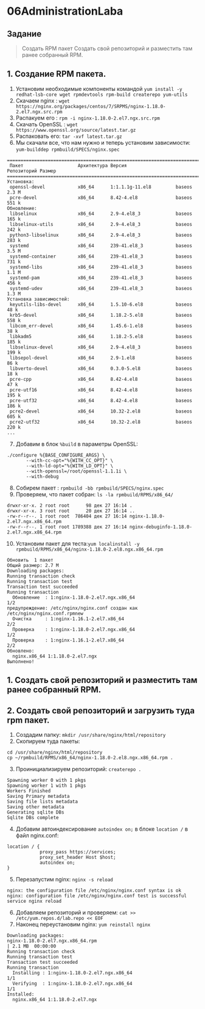 # 06AdministrationLaba
## Задание 
> Создать  RPM пакет
> Создать свой репозиторий и разместить там ранее собранный RPM.

## 1. Создание  RPM пакета.
1. Установим необходимые компоненты командой `yum install -y redhat-lsb-core wget rpmdevtools rpm-build createrepo yum-utils`
2. Скачаем nginx : `wget https://nginx.org/packages/centos/7/SRPMS/nginx-1.18.0-2.el7.ngx.src.rpm`
3. Распакуем его : `rpm -i nginx-1.18.0-2.el7.ngx.src.rpm`
4. Скачать OpenSSL : `wget https://www.openssl.org/source/latest.tar.gz`
5. Распаковать его: `tar -xvf latest.tar.gz`
6. Мы скачали все, что нам нужно и теперь установим зависимости: `yum-builddep rpmbuild/SPECS/nginx.spec`
```
================================================================================
 Пакет                    Архитектура Версия                  Репозиторий Размер
================================================================================
Установка:
 openssl-devel            x86_64      1:1.1.1g-11.el8         baseos      2.3 M
 pcre-devel               x86_64      8.42-4.el8              baseos      551 k
Обновление:
 libselinux               x86_64      2.9-4.el8_3             baseos      165 k
 libselinux-utils         x86_64      2.9-4.el8_3             baseos      242 k
 python3-libselinux       x86_64      2.9-4.el8_3             baseos      283 k
 systemd                  x86_64      239-41.el8_3            baseos      3.5 M
 systemd-container        x86_64      239-41.el8_3            baseos      731 k
 systemd-libs             x86_64      239-41.el8_3            baseos      1.1 M
 systemd-pam              x86_64      239-41.el8_3            baseos      456 k
 systemd-udev             x86_64      239-41.el8_3            baseos      1.3 M
Установка зависимостей:
 keyutils-libs-devel      x86_64      1.5.10-6.el8            baseos       48 k
 krb5-devel               x86_64      1.18.2-5.el8            baseos      558 k
 libcom_err-devel         x86_64      1.45.6-1.el8            baseos       38 k
 libkadm5                 x86_64      1.18.2-5.el8            baseos      185 k
 libselinux-devel         x86_64      2.9-4.el8_3             baseos      199 k
 libsepol-devel           x86_64      2.9-1.el8               baseos       86 k
 libverto-devel           x86_64      0.3.0-5.el8             baseos       18 k
 pcre-cpp                 x86_64      8.42-4.el8              baseos       47 k
 pcre-utf16               x86_64      8.42-4.el8              baseos      195 k
 pcre-utf32               x86_64      8.42-4.el8              baseos      186 k
 pcre2-devel              x86_64      10.32-2.el8             baseos      605 k
 pcre2-utf32              x86_64      10.32-2.el8             baseos      220 k
...
```
7. Добавим в блок `%build` в параметры OpenSSL:
```
./configure %{BASE_CONFIGURE_ARGS} \
       --with-cc-opt="%{WITH_CC_OPT}" \
       --with-ld-opt="%{WITH_LD_OPT}" \
       --with-openssl=/root/openssl-1.1.1i \
       --with-debug
```
8. Собирем пакет : `rpmbuild -bb rpmbuild/SPECS/nginx.spec`
9. Проверяем, что пакет собран: `ls -la rpmbuild/RPMS/x86_64/`
```
drwxr-xr-x. 2 root root      98 дек 27 16:14 .
drwxr-xr-x. 3 root root      20 дек 27 16:14 ..
-rw-r--r--. 1 root root  786404 дек 27 16:14 nginx-1.18.0-2.el7.ngx.x86_64.rpm
-rw-r--r--. 1 root root 1789388 дек 27 16:14 nginx-debuginfo-1.18.0-2.el7.ngx.x86_64.rpm
```
10. Установим пакет для теста:`yum localinstall -y rpmbuild/RPMS/x86_64/nginx-1.18.0-2.el8.ngx.x86_64.rpm`
```
Обновить  1 пакет
Общий размер: 2.7 M
Downloading packages:
Running transaction check
Running transaction test
Transaction test succeeded
Running transaction
  Обновление  : 1:nginx-1.18.0-2.el7.ngx.x86_64                                                                                                                                                                1/2 
предупреждение: /etc/nginx/nginx.conf создан как /etc/nginx/nginx.conf.rpmnew
  Очистка     : 1:nginx-1.16.1-2.el7.x86_64                                                                                                                                                                    2/2 
  Проверка    : 1:nginx-1.18.0-2.el7.ngx.x86_64                                                                                                                                                                1/2 
  Проверка    : 1:nginx-1.16.1-2.el7.x86_64                                                                                                                                                                    2/2 
Обновлено:
  nginx.x86_64 1:1.18.0-2.el7.ngx                                                                                                                                             
Выполнено!
```

## 1. Создать свой репозиторий и разместить там ранее собранный RPM.


## 2. Создать свой репозиторий и загрузить туда rpm пакет.
1. Создадим папку: `mkdir /usr/share/nginx/html/repository`
2. Cкопируем туда пакеты:
```
cd /usr/share/nginx/html/repository
cp ~/rpmbuild/RPMS/x86_64/nginx-1.18.0-2.el8.ngx.x86_64.rpm .
```
3. Проинициализируем репозиторий: `createrepo .`
```
Spawning worker 0 with 1 pkgs
Spawning worker 1 with 1 pkgs
Workers Finished
Saving Primary metadata
Saving file lists metadata
Saving other metadata
Generating sqlite DBs
Sqlite DBs complete
```
4. Добавим автоиндексирование `autoindex on;`  в блоке `location /` в файл nginx.conf:

```
location / {
            proxy_pass https://services;
            proxy_set_header Host $host;
            autoindex on;
}
```
5. Перезапустим nginx: `nginx -s reload`
```
nginx: the configuration file /etc/nginx/nginx.conf syntax is ok
nginx: configuration file /etc/nginx/nginx.conf test is successful
service nginx reload
```
6. Добавляем репозиторий и проверяем: `cat >> /etc/yum.repos.d/lab.repo << EOF`
7. Наконец переустановим nginx: `yum reinstall nginx`
```
Downloading packages:
nginx-1.18.0-2.el7.ngx.x86_64.rpm                                                                                                                          | 2.1 MB  00:00:00     
Running transaction check
Running transaction test
Transaction test succeeded
Running transaction
  Installing : 1:nginx-1.18.0-2.el7.ngx.x86_64                                                                                                                                            1/1 
  Verifying  : 1:nginx-1.18.0-2.el7.ngx.x86_64                                                                                                                                            1/1 
Installed:
  nginx.x86_64 1:1.18.0-2.el7.ngx                                                                                                                             
```

